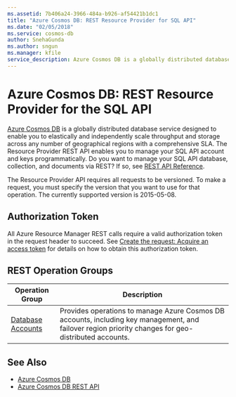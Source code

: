 ```yaml
---
ms.assetid: 7b406a24-3966-484a-b926-af54421b1dc1
title: "Azure Cosmos DB: REST Resource Provider for SQL API"
ms.date: "02/05/2018"
ms.service: cosmos-db
author: SnehaGunda
ms.author: sngun
ms.manager: kfile
service_description: Azure Cosmos DB is a globally distributed database service designed to enable you to elastically and independently scale throughput and storage across any number of geographical regions with a comprehensive SLA.
---
```


# Azure Cosmos DB: REST Resource Provider for the SQL API

[Azure Cosmos DB](https://azure.microsoft.com/services/cosmos-db/) is a globally distributed database service designed to enable you to elastically and independently scale throughput and storage across any number of geographical regions with a comprehensive SLA. The Resource Provider REST API enables you to manage your SQL API account and keys programmatically. Do you want to manage your SQL API database, collection, and documents via REST? If so, see [REST API Reference](https://docs.microsoft.com/rest/api/cosmos-db/).

The Resource Provider API requires all requests to be versioned. To make a request, you must specify the version that you want to use for that operation. The currently supported version is 2015-05-08.

## Authorization Token
All Azure Resource Manager REST calls require a valid authorization token in the request header to succeed. See  [Create the request: Acquire an access token](~/index.md#create-the-request) for details on how to obtain this authorization token.

## REST Operation Groups

| Operation Group | Description |
|-----------------|-------------|
|[Database Accounts](~/docs-ref-autogen/cosmos-db-resource-provider/databaseaccounts.yml)| Provides operations to manage Azure Cosmos DB accounts, including key management, and failover region priority changes for geo-distributed accounts. |


## See Also

- [Azure Cosmos DB](https://azure.microsoft.com/services/cosmos-db/)
- [Azure Cosmos DB REST API](https://docs.microsoft.com/rest/api/cosmos-db/)
